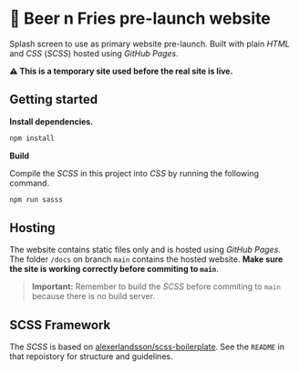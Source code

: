 # 🚀 Beer n Fries pre-launch website

Splash screen to use as primary website pre-launch. Built with plain _HTML_ and _CSS_ (_SCSS_) hosted using _GitHub Pages_.

__⚠️ This is a temporary site used before the real site is live.__

## Getting started

__Install dependencies.__

```bash
npm install
```

__Build__

Compile the _SCSS_ in this project into _CSS_ by running the following command.

```bash
npm run sasss
```

## Hosting

The website contains static files only and is hosted using _GitHub Pages_. The folder `/docs` on branch `main` contains the hosted website. __Make sure the site is working correctly before commiting to `main`__.

> __Important:__ Remember to build the _SCSS_ before commiting to `main` because there is no build server.

## SCSS Framework

The _SCSS_ is based on [alexerlandsson/scss-boilerplate](https://github.com/alexerlandsson/scss-boilerplate). See the `README` in that repoistory for structure and guidelines.
